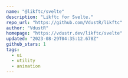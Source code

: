 ```yaml
---
name: "@likftc/svelte"
description: "Likftc for Svelte."
repo_url: "https://github.com/VdustR/likftc"
author: "VdustR"
homepage: "https://vdustr.dev/likftc/svelte"
updated: "2023-08-29T04:35:12.678Z"
github_stars: 1
tags: 
  - ui
  - utility
  - animation
---
```

